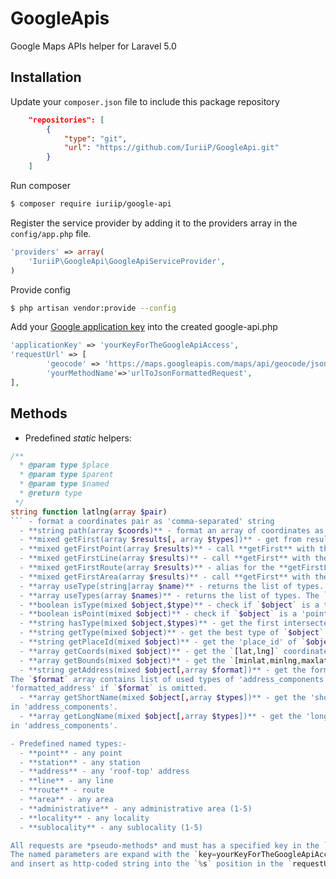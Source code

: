 # GoogleApis
Google Maps APIs helper for Laravel 5.0

Installation
----

Update your `composer.json` file to include this package repository
```json
    "repositories": [
        {
            "type": "git",
            "url": "https://github.com/IuriiP/GoogleApi.git"
        }
    ]
```

Run composer
```bash
$ composer require iuriip/google-api
```


Register the service provider by adding it to the providers array in the `config/app.php` file.
```php
'providers' => array(
    'IuriiP\GoogleApi\GoogleApiServiceProvider',
)
```

Provide config
```bash
$ php artisan vendor:provide --config
```

Add your [Google application key](https://developers.google.com/maps/documentation/geocoding/get-api-key) 
into the created google-api.php
```php
'applicationKey' => 'yourKeyForTheGoogleApiAccess',
'requestUrl' => [
        'geocode' => 'https://maps.googleapis.com/maps/api/geocode/json?%s',
        'yourMethodName'=>'urlToJsonFormattedRequest',
],
```

Methods
----

- Predefined *static* helpers:
```php 
/**
  * @param type $place
  * @param type $parent
  * @param type $named
  * @return type
 */
string function latlng(array $pair)
``` - format a coordinates pair as 'comma-separated' string
  - **string path(array $coords)** - format an array of coordinates as 'pipe-separated' string
  - **mixed getFirst(array $results[, array $types])** - get from results the first record with specified type (or just first)
  - **mixed getFirstPoint(array $results)** - call **getFirst** with the predefined 'point-oriented' list of types
  - **mixed getFirstLine(array $results)** - call **getFirst** with the predefined 'line-oriented' list of types ('route')
  - **mixed getFirstRoute(array $results)** - alias for the **getFirstLine**
  - **mixed getFirstArea(array $results)** - call **getFirst** with the predefined 'area-oriented' list of types
  - **array useType(string|array $name)** - returns the list of types. The `$name` parameter can be *array* , *comma-separated string* of names or just a predefined named type. 
  - **array useTypes(array $names)** - returns the list of types. The `$names` parameter is array of the predefined named types. 
  - **boolean isType(mixed $object,$type)** - check if `$object` is a type `$type`. 
  - **boolean isPoint(mixed $object)** - check if `$object` is a 'point'. 
  - **string hasType(mixed $object,$types)** - get the first intersected type of `$object`. 
  - **string getType(mixed $object)** - get the best type of `$object`. 
  - **string getPlaceId(mixed $object)** - get the 'place_id' of `$object`. 
  - **array getCoords(mixed $object)** - get the `[lat,lng]` coordinates of `$object`. 
  - **array getBounds(mixed $object)** - get the `[minlat,minlng,maxlat,maxlng]` coordinates of `$object`. 
  - **string getAddress(mixed $object[,array $format])** - get the formatted address of `$object`. 
The `$format` array contains list of used types of 'address_components' in same order as need. Returns
'formatted_address' if `$format` is omitted.
  - **array getShortName(mixed $object[,array $types])** - get the 'short_name' of first specified type
in 'address_components'. 
  - **array getLongName(mixed $object[,array $types])** - get the 'long_name' of first specified type
in 'address_components'. 

- Predefined named types:-
  - **point** - any point
  - **station** - any station
  - **address** - any 'roof-top' address
  - **line** - any line
  - **route** - route
  - **area** - any area
  - **administrative** - any administrative area (1-5)
  - **locality** - any locality
  - **sublocality** - any sublocality (1-5)

All requests are *pseudo-methods* and must has a specified key in the `requestUrl` parameter.
The named parameters are expand with the `key=yourKeyForTheGoogleApiAccess` 
and insert as http-coded string into the `%s` position in the `requestUrl` string .


